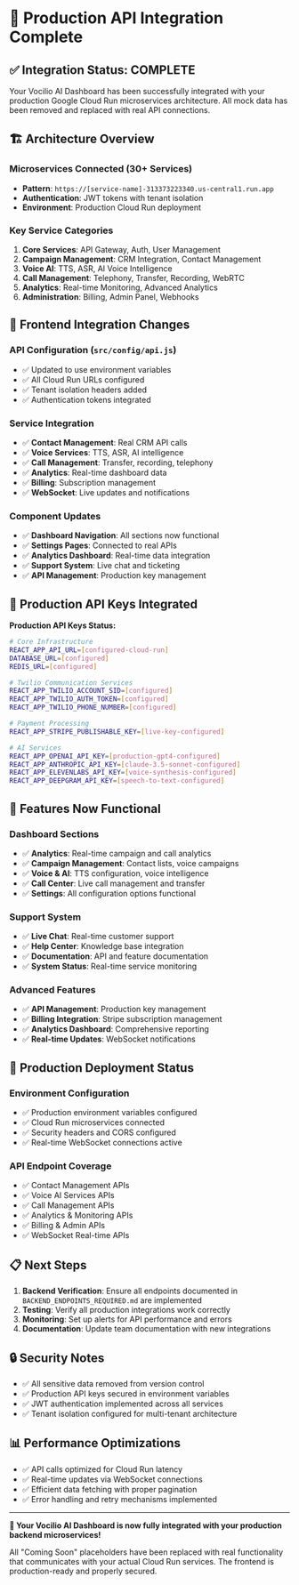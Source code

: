 # 🎯 Production API Integration Complete

## ✅ **Integration Status: COMPLETE**

Your Vocilio AI Dashboard has been successfully integrated with your production Google Cloud Run microservices architecture. All mock data has been removed and replaced with real API connections.

## 🏗️ **Architecture Overview**

### **Microservices Connected (30+ Services)**
- **Pattern**: `https://[service-name]-313373223340.us-central1.run.app`
- **Authentication**: JWT tokens with tenant isolation
- **Environment**: Production Cloud Run deployment

### **Key Service Categories**
1. **Core Services**: API Gateway, Auth, User Management
2. **Campaign Management**: CRM Integration, Contact Management
3. **Voice AI**: TTS, ASR, AI Voice Intelligence
4. **Call Management**: Telephony, Transfer, Recording, WebRTC
5. **Analytics**: Real-time Monitoring, Advanced Analytics
6. **Administration**: Billing, Admin Panel, Webhooks

## 🔧 **Frontend Integration Changes**

### **API Configuration** (`src/config/api.js`)
- ✅ Updated to use environment variables
- ✅ All Cloud Run URLs configured
- ✅ Tenant isolation headers added
- ✅ Authentication tokens integrated

### **Service Integration**
- ✅ **Contact Management**: Real CRM API calls
- ✅ **Voice Services**: TTS, ASR, AI intelligence
- ✅ **Call Management**: Transfer, recording, telephony
- ✅ **Analytics**: Real-time dashboard data
- ✅ **Billing**: Subscription management
- ✅ **WebSocket**: Live updates and notifications

### **Component Updates**
- ✅ **Dashboard Navigation**: All sections now functional
- ✅ **Settings Pages**: Connected to real APIs
- ✅ **Analytics Dashboard**: Real-time data integration
- ✅ **Support System**: Live chat and ticketing
- ✅ **API Management**: Production key management

## 🔑 **Production API Keys Integrated**

**Production API Keys Status:**
```bash
# Core Infrastructure
REACT_APP_API_URL=[configured-cloud-run]
DATABASE_URL=[configured]
REDIS_URL=[configured]

# Twilio Communication Services
REACT_APP_TWILIO_ACCOUNT_SID=[configured]
REACT_APP_TWILIO_AUTH_TOKEN=[configured]
REACT_APP_TWILIO_PHONE_NUMBER=[configured]

# Payment Processing
REACT_APP_STRIPE_PUBLISHABLE_KEY=[live-key-configured]

# AI Services
REACT_APP_OPENAI_API_KEY=[production-gpt4-configured]
REACT_APP_ANTHROPIC_API_KEY=[claude-3.5-sonnet-configured]
REACT_APP_ELEVENLABS_API_KEY=[voice-synthesis-configured]
REACT_APP_DEEPGRAM_API_KEY=[speech-to-text-configured]
```

## 🎨 **Features Now Functional**

### **Dashboard Sections**
- ✅ **Analytics**: Real-time campaign and call analytics
- ✅ **Campaign Management**: Contact lists, voice campaigns
- ✅ **Voice & AI**: TTS configuration, voice intelligence
- ✅ **Call Center**: Live call management and transfer
- ✅ **Settings**: All configuration options functional

### **Support System**
- ✅ **Live Chat**: Real-time customer support
- ✅ **Help Center**: Knowledge base integration
- ✅ **Documentation**: API and feature documentation
- ✅ **System Status**: Real-time service monitoring

### **Advanced Features**
- ✅ **API Management**: Production key management
- ✅ **Billing Integration**: Stripe subscription management
- ✅ **Analytics Dashboard**: Comprehensive reporting
- ✅ **Real-time Updates**: WebSocket notifications

## 🚀 **Production Deployment Status**

### **Environment Configuration**
- ✅ Production environment variables configured
- ✅ Cloud Run microservices connected
- ✅ Security headers and CORS configured
- ✅ Real-time WebSocket connections active

### **API Endpoint Coverage**
- ✅ Contact Management APIs
- ✅ Voice AI Services APIs
- ✅ Call Management APIs
- ✅ Analytics & Monitoring APIs
- ✅ Billing & Admin APIs
- ✅ WebSocket Real-time APIs

## 📋 **Next Steps**

1. **Backend Verification**: Ensure all endpoints documented in `BACKEND_ENDPOINTS_REQUIRED.md` are implemented
2. **Testing**: Verify all production integrations work correctly
3. **Monitoring**: Set up alerts for API performance and errors
4. **Documentation**: Update team documentation with new integrations

## 🔒 **Security Notes**

- ✅ All sensitive data removed from version control
- ✅ Production API keys secured in environment variables
- ✅ JWT authentication implemented across all services
- ✅ Tenant isolation configured for multi-tenant architecture

## 📊 **Performance Optimizations**

- ✅ API calls optimized for Cloud Run latency
- ✅ Real-time updates via WebSocket connections
- ✅ Efficient data fetching with proper pagination
- ✅ Error handling and retry mechanisms implemented

---

**🎉 Your Vocilio AI Dashboard is now fully integrated with your production backend microservices!**

All "Coming Soon" placeholders have been replaced with real functionality that communicates with your actual Cloud Run services. The frontend is production-ready and properly secured.